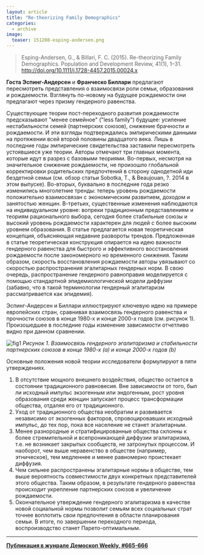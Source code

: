 ```yaml
---
layout: article
title: "Re-theorizing Family Demographics"
categories: 
  - archive
image:
  teaser: 151208-esping-andersen.png
---
```


> Esping-Andersen, G., & Billari, F. C. (2015). Re-theorizing Family Demographics. Population and Development Review, 41(1), 1–31. http://doi.org/10.1111/j.1728-4457.2015.00024.x

**Госта Эспинг-Андерсен** и **Франческо Биллари** предлагают пересмотреть представления о взаимосвязи роли семьи, образования и рождаемости. Взглянуть по-новому на будущее рождаемости они предлагают через призму гендерного равенства.

Существующие теории пост-переходного развития рождаемости предсказывают "менее семейное" ("less family") будущее: усиление нестабильности семей (партнерских союзов), снижение брачности и рождаемости. И эти взгляды подтверждались эмпирическими данными на протяжении всей второй половины двадцатого века. Лишь в последние годы эмпирические свидетельства заставили пересмотреть устоявшиеся уже теории. Авторы отмечают три главных момента, которые идут в разрез с базовыми теориями. Во-первых, несмотря на значительное снижение рождаемости, не произошло глобальной корректировки родительских предпочтений в сторону однодетной иди бездетной семьи (см. обзор статьи Sobotka, T., & Beaujouan, ?. 2014 в этом выпуске). Во-вторых, буквально в последние года резко изменились многолетние тренды: теперь уровень рождаемости положительно взаимосвязан с экономическим развитием, доходом и занятостью женщин. В-третьих, существенные изменения наблюдаются на индивидуальном уровне: вопреки традиционным представлениям и теориям рационального выбора, сегодня более стабильные союзы и высокий уровень рождаемости характерен для людей с более высоким уровнем образования. В статье предлагается новая теоретическая концепция, объясняющая недавние развороты трендов. Предложенная в статье теоретическая конструкция опирается на идею важности гендерного равенства для быстрого и эффективного восстановления рождаемости после закономерного но временного снижения. Таким образом, скорость восстановления рождаемости авторы увязывают со скоростью распространения эгалитарных гендерных норм. В свою очередь, распространение гендерного равноправия моделируется с помощью стандартной эпидемиологической модели диффузии (забавно, что в такой терминологии гендерный эгалитаризм рассматривается как эпидемия).

Эспинг-Андерсен и Биллари иллюстрируют ключевую идею на примере европейских стран, сравнивая взаимосвязь гендерного равенства и прочности союзов в конце 1980-х и конце 2000-х годов (см. рисунок 1). Произошедшее в последние годы изменение зависимости отчетливо видно при данном сравнении.

![fig1](/dem-digest/images/2015/665-fig-03.png)
*Рисунок 1. Взаимосвязь гендерного эгалитаризма и стабильности партнерских союзов в конце 1980-х (a) и конце 2000-х годов (b)*

Основные положения новой теории исследователи формулируют в пяти утверждениях.

1. В отсутствие мощного внешнего воздействия, общество остается в состоянии традиционного равновесия. Вне зависимости от того, был ли исходный импульс экзогенным или эндогенным, рост уровня образования среди женщин запускает процесс трансформации общества, отдаляя его от традиционного.
2. Уход от традиционного общества необратим и развивается независимо от экзогенных факторов, спровоцировавших исходный импульс, до тех пор, пока все население не станет эгалитарным.
3. Менее разнородные и стратифицированные общества склонны к более стремительной и всепроникающей диффузии эгалитаризма, т.е. не возникает закрытых сообществ, не затронутых процессом. И наоборот, чем выше неравенство в обществе (например, этническое), тем медленнее и менее равномерно проистекает диффузия.
4. Чем сильнее распространены эгалитарные нормы в обществе, тем выше вероятность совместимости двух конкретных представителей этого общества. Таким образом, в результате гендерного равенства происходит укрепление партнерских союзов и увеличение рождаемости.
5. Окончательное утверждение гендерного эгалитаризма в качестве новой социальной нормы позволит семьям всех социальных страт точнее воплотить свои предпочтения в области планирования семьи. В итоге, по завершении переходного периода, воспроизводство станет Парето-оптимальным.

***
**[Публикация в жунрале Демоскоп Weekly, #665-666](http://demoscope.ru/weekly/2015/0665/digest03.php)**